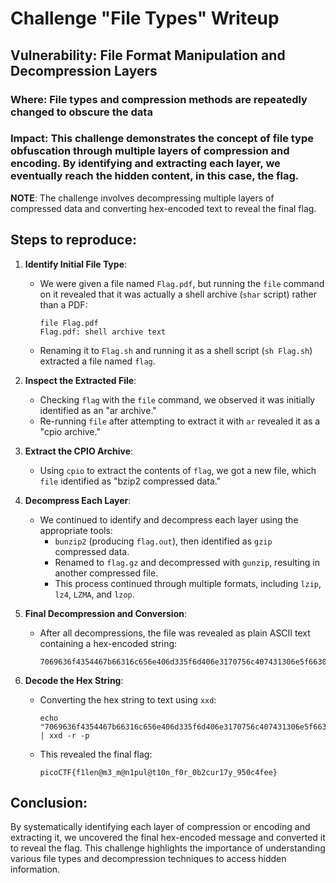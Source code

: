 # Challenge "File Types" Writeup

## Vulnerability: File Format Manipulation and Decompression Layers

### Where: File types and compression methods are repeatedly changed to obscure the data

### Impact: This challenge demonstrates the concept of file type obfuscation through multiple layers of compression and encoding. By identifying and extracting each layer, we eventually reach the hidden content, in this case, the flag.

**NOTE**: The challenge involves decompressing multiple layers of compressed data and converting hex-encoded text to reveal the final flag.

## Steps to reproduce:

1. **Identify Initial File Type**:
   - We were given a file named `Flag.pdf`, but running the `file` command on it revealed that it was actually a shell archive (`shar` script) rather than a PDF:

     ```
     file Flag.pdf
     Flag.pdf: shell archive text
     ```

   - Renaming it to `Flag.sh` and running it as a shell script (`sh Flag.sh`) extracted a file named `flag`.

2. **Inspect the Extracted File**:
   - Checking `flag` with the `file` command, we observed it was initially identified as an "ar archive."
   - Re-running `file` after attempting to extract it with `ar` revealed it as a "cpio archive."

3. **Extract the CPIO Archive**:
   - Using `cpio` to extract the contents of `flag`, we got a new file, which `file` identified as "bzip2 compressed data."

4. **Decompress Each Layer**:
   - We continued to identify and decompress each layer using the appropriate tools:
     - `bunzip2` (producing `flag.out`), then identified as `gzip` compressed data.
     - Renamed to `flag.gz` and decompressed with `gunzip`, resulting in another compressed file.
     - This process continued through multiple formats, including `lzip`, `lz4`, `LZMA`, and `lzop`.

5. **Final Decompression and Conversion**:
   - After all decompressions, the file was revealed as plain ASCII text containing a hex-encoded string:

     ```
     7069636f4354467b66316c656e406d335f6d406e3170756c407431306e5f6630725f3062326375723137795f39353063346665657d0a
     ```

6. **Decode the Hex String**:
   - Converting the hex string to text using `xxd`:

     ```
     echo "7069636f4354467b66316c656e406d335f6d406e3170756c407431306e5f6630725f3062326375723137795f39353063346665657d0a" | xxd -r -p
     ```

   - This revealed the final flag:

     ```
     picoCTF{f1len@m3_m@n1pul@t10n_f0r_0b2cur17y_950c4fee}
     ```

## Conclusion:

By systematically identifying each layer of compression or encoding and extracting it, we uncovered the final hex-encoded message and converted it to reveal the flag. This challenge highlights the importance of understanding various file types and decompression techniques to access hidden information.
